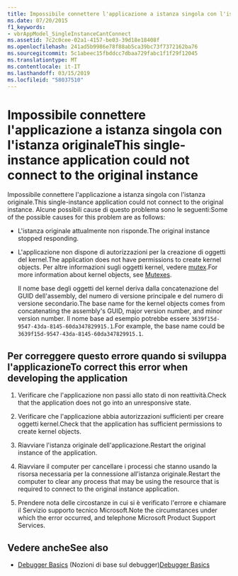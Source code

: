```yaml
---
title: Impossibile connettere l'applicazione a istanza singola con l'istanza originale
ms.date: 07/20/2015
f1_keywords:
- vbrAppModel_SingleInstanceCantConnect
ms.assetid: 7c2c0cee-02a1-4157-be03-39d18e18408f
ms.openlocfilehash: 241ad5b9986e78f88ab5ca39bc73f7372162ba76
ms.sourcegitcommit: 5c1abeec15fbddcc7dbaa729fabc1f1f29f12045
ms.translationtype: MT
ms.contentlocale: it-IT
ms.lasthandoff: 03/15/2019
ms.locfileid: "58037510"
---
```

# <a name="this-single-instance-application-could-not-connect-to-the-original-instance"></a><span data-ttu-id="acce1-102">Impossibile connettere l'applicazione a istanza singola con l'istanza originale</span><span class="sxs-lookup"><span data-stu-id="acce1-102">This single-instance application could not connect to the original instance</span></span>
<span data-ttu-id="acce1-103">Impossibile connettere l'applicazione a istanza singola con l'istanza originale.</span><span class="sxs-lookup"><span data-stu-id="acce1-103">This single-instance application could not connect to the original instance.</span></span> <span data-ttu-id="acce1-104">Alcune possibili cause di questo problema sono le seguenti:</span><span class="sxs-lookup"><span data-stu-id="acce1-104">Some of the possible causes for this problem are as follows:</span></span>  
  
-   <span data-ttu-id="acce1-105">L'istanza originale attualmente non risponde.</span><span class="sxs-lookup"><span data-stu-id="acce1-105">The original instance stopped responding.</span></span>  
  
-   <span data-ttu-id="acce1-106">L'applicazione non dispone di autorizzazioni per la creazione di oggetti del kernel.</span><span class="sxs-lookup"><span data-stu-id="acce1-106">The application does not have permissions to create kernel objects.</span></span> <span data-ttu-id="acce1-107">Per altre informazioni sugli oggetti kernel, vedere [mutex](../../standard/threading/mutexes.md).</span><span class="sxs-lookup"><span data-stu-id="acce1-107">For more information about kernel objects, see [Mutexes](../../standard/threading/mutexes.md).</span></span>  
  
     <span data-ttu-id="acce1-108">Il nome base degli oggetti del kernel deriva dalla concatenazione del GUID dell'assembly, del numero di versione principale e del numero di versione secondario.</span><span class="sxs-lookup"><span data-stu-id="acce1-108">The base name for the kernel objects comes from concatenating the assembly's GUID, major version number, and minor version number.</span></span> <span data-ttu-id="acce1-109">Il nome base ad esempio potrebbe essere `3639f15d-9547-43da-8145-60da347829915.1`.</span><span class="sxs-lookup"><span data-stu-id="acce1-109">For example, the base name could be `3639f15d-9547-43da-8145-60da347829915.1`.</span></span>  
  
## <a name="to-correct-this-error-when-developing-the-application"></a><span data-ttu-id="acce1-110">Per correggere questo errore quando si sviluppa l'applicazione</span><span class="sxs-lookup"><span data-stu-id="acce1-110">To correct this error when developing the application</span></span>  
  
1.  <span data-ttu-id="acce1-111">Verificare che l'applicazione non passi allo stato di non reattività.</span><span class="sxs-lookup"><span data-stu-id="acce1-111">Check that the application does not go into an unresponsive state.</span></span>  
  
2.  <span data-ttu-id="acce1-112">Verificare che l'applicazione abbia autorizzazioni sufficienti per creare oggetti kernel.</span><span class="sxs-lookup"><span data-stu-id="acce1-112">Check that the application has sufficient permissions to create kernel objects.</span></span>  
  
3.  <span data-ttu-id="acce1-113">Riavviare l'istanza originale dell'applicazione.</span><span class="sxs-lookup"><span data-stu-id="acce1-113">Restart the original instance of the application.</span></span>  
  
4.  <span data-ttu-id="acce1-114">Riavviare il computer per cancellare i processi che stanno usando la risorsa necessaria per la connessione all'istanza originale.</span><span class="sxs-lookup"><span data-stu-id="acce1-114">Restart the computer to clear any process that may be using the resource that is required to connect to the original instance application.</span></span>  
  
5.  <span data-ttu-id="acce1-115">Prendere nota delle circostanze in cui si è verificato l'errore e chiamare il Servizio supporto tecnico Microsoft.</span><span class="sxs-lookup"><span data-stu-id="acce1-115">Note the circumstances under which the error occurred, and telephone Microsoft Product Support Services.</span></span>  
  
## <a name="see-also"></a><span data-ttu-id="acce1-116">Vedere anche</span><span class="sxs-lookup"><span data-stu-id="acce1-116">See also</span></span>

- <span data-ttu-id="acce1-117">[Debugger Basics](/visualstudio/debugger/debugger-basics) (Nozioni di base sul debugger)</span><span class="sxs-lookup"><span data-stu-id="acce1-117">[Debugger Basics](/visualstudio/debugger/debugger-basics)</span></span>
